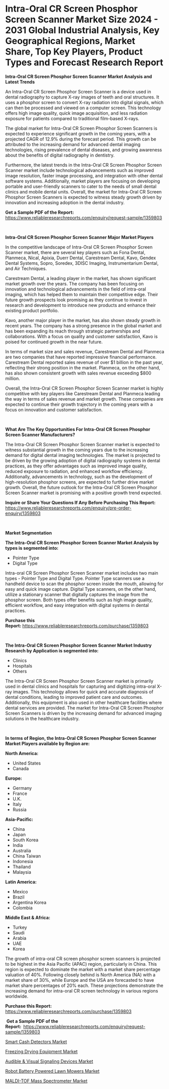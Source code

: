 <p><h1>Intra-Oral CR Screen Phosphor Screen Scanner Market Size 2024 - 2031 Global Industrial Analysis, Key Geographical Regions, Market Share, Top Key Players, Product Types and Forecast Research Report</h1></p><p><strong>Intra-Oral CR Screen Phosphor Screen Scanner Market Analysis and Latest Trends</strong></p>
<p><p>An Intra-Oral CR Screen Phosphor Screen Scanner is a device used in dental radiography to capture X-ray images of teeth and oral structures. It uses a phosphor screen to convert X-ray radiation into digital signals, which can then be processed and viewed on a computer screen. This technology offers high image quality, quick image acquisition, and less radiation exposure for patients compared to traditional film-based X-rays.</p><p>The global market for Intra-Oral CR Screen Phosphor Screen Scanners is expected to experience significant growth in the coming years, with a projected CAGR of 12.9% during the forecast period. This growth can be attributed to the increasing demand for advanced dental imaging technologies, rising prevalence of dental diseases, and growing awareness about the benefits of digital radiography in dentistry.</p><p>Furthermore, the latest trends in the Intra-Oral CR Screen Phosphor Screen Scanner market include technological advancements such as improved image resolution, faster image processing, and integration with other dental software systems. Additionally, market players are focusing on developing portable and user-friendly scanners to cater to the needs of small dental clinics and mobile dental units. Overall, the market for Intra-Oral CR Screen Phosphor Screen Scanners is expected to witness steady growth driven by innovation and increasing adoption in the dental industry.</p></p>
<p><strong>Get a Sample PDF of the Report:&nbsp;</strong> <a href="https://www.reliableresearchreports.com/enquiry/request-sample/1359803">https://www.reliableresearchreports.com/enquiry/request-sample/1359803</a></p>
<p>&nbsp;</p>
<p><strong>Intra-Oral CR Screen Phosphor Screen Scanner Major Market Players</strong></p>
<p><p>In the competitive landscape of Intra-Oral CR Screen Phosphor Screen Scanner market, there are several key players such as Fona Dental, Planmeca, Nical, Apixia, Duerr Dental, Carestream Dental, Kavo, Gendex Dental Systems, Sopro, Soredex, 3DISC Imaging, Instrumentarium Dental, and Air Techniques.</p><p>Carestream Dental, a leading player in the market, has shown significant market growth over the years. The company has been focusing on innovation and technological advancements in the field of intra-oral imaging, which has helped them to maintain their competitive edge. Their future growth prospects look promising as they continue to invest in research and development to introduce new products and enhance their existing product portfolio.</p><p>Kavo, another major player in the market, has also shown steady growth in recent years. The company has a strong presence in the global market and has been expanding its reach through strategic partnerships and collaborations. With a focus on quality and customer satisfaction, Kavo is poised for continued growth in the near future.</p><p>In terms of market size and sales revenue, Carestream Dental and Planmeca are two companies that have reported impressive financial performance. Carestream Dental reported sales revenue of over $1 billion in the past year, reflecting their strong position in the market. Planmeca, on the other hand, has also shown consistent growth with sales revenue exceeding $800 million.</p><p>Overall, the Intra-Oral CR Screen Phosphor Screen Scanner market is highly competitive with key players like Carestream Dental and Planmeca leading the way in terms of sales revenue and market growth. These companies are expected to continue their growth trajectory in the coming years with a focus on innovation and customer satisfaction.</p></p>
<p>&nbsp;</p>
<p><strong>What Are The Key Opportunities For Intra-Oral CR Screen Phosphor Screen Scanner Manufacturers?</strong></p>
<p><p>The Intra-Oral CR Screen Phosphor Screen Scanner market is expected to witness substantial growth in the coming years due to the increasing demand for digital dental imaging technologies. The market is projected to be driven by the growing adoption of digital radiography systems in dental practices, as they offer advantages such as improved image quality, reduced exposure to radiation, and enhanced workflow efficiency. Additionally, advancements in technology, such as the development of high-resolution phosphor screens, are expected to further drive market growth. Overall, the future outlook for the Intra-Oral CR Screen Phosphor Screen Scanner market is promising with a positive growth trend expected.</p></p>
<p><strong>Inquire or Share Your Questions If Any Before Purchasing This Report:</strong> <a href="https://www.reliableresearchreports.com/enquiry/pre-order-enquiry/1359803">https://www.reliableresearchreports.com/enquiry/pre-order-enquiry/1359803</a></p>
<p>&nbsp;</p>
<p><strong>Market Segmentation</strong></p>
<p><strong>The Intra-Oral CR Screen Phosphor Screen Scanner Market Analysis by types is segmented into:</strong></p>
<p><ul><li>Pointer Type</li><li>Digital Type</li></ul></p>
<p><p>Intra-oral CR Screen Phosphor Screen Scanner market includes two main types - Pointer Type and Digital Type. Pointer Type scanners use a handheld device to scan the phosphor screen inside the mouth, allowing for easy and quick image capture. Digital Type scanners, on the other hand, utilize a stationary scanner that digitally captures the image from the phosphor screen. Both types offer benefits such as high image quality, efficient workflow, and easy integration with digital systems in dental practices.</p></p>
<p><strong>Purchase this Report:&nbsp;</strong><a href="https://www.reliableresearchreports.com/purchase/1359803">https://www.reliableresearchreports.com/purchase/1359803</a></p>
<p>&nbsp;</p>
<p><strong>The Intra-Oral CR Screen Phosphor Screen Scanner Market Industry Research by Application is segmented into:</strong></p>
<p><ul><li>Clinics</li><li>Hospitals</li><li>Others</li></ul></p>
<p><p>The Intra-Oral CR Screen Phosphor Screen Scanner market is primarily used in dental clinics and hospitals for capturing and digitizing intra-oral X-ray images. This technology allows for quick and accurate diagnosis of dental conditions, leading to improved patient care and outcomes. Additionally, this equipment is also used in other healthcare facilities where dental services are provided. The market for Intra-Oral CR Screen Phosphor Screen Scanners is driven by the increasing demand for advanced imaging solutions in the healthcare industry.</p></p>
<p>&nbsp;</p>
<p><strong>In terms of Region, the Intra-Oral CR Screen Phosphor Screen Scanner Market Players available by Region are:</strong></p>
<p>
    <p> <strong> North America: </strong>
        <ul>
            <li>United States</li>
            <li>Canada</li>
        </ul>
        </p> 
    <p> <strong> Europe: </strong>
        <ul>
            <li>Germany</li>
            <li>France</li>
            <li>U.K.</li>
            <li>Italy</li>
            <li>Russia</li>
        </ul>
        </p> 
    <p> <strong> Asia-Pacific: </strong>
        <ul>
            <li>China</li>
            <li>Japan</li>
            <li>South Korea</li>
            <li>India</li>
            <li>Australia</li>
            <li>China Taiwan</li>
            <li>Indonesia</li>
            <li>Thailand</li>
            <li>Malaysia</li>
        </ul>
        </p> 
    <p> <strong> Latin America: </strong>
        <ul>
            <li>Mexico</li>
            <li>Brazil</li>
            <li>Argentina Korea</li>
            <li>Colombia</li>
        </ul>
        </p> 
    <p> <strong> Middle East & Africa: </strong>
        <ul>
            <li>Turkey</li>
            <li>Saudi</li>
            <li>Arabia</li>
            <li>UAE</li>
            <li>Korea</li>
        </ul>
    </p>
    </p>
<p><p>The growth of intra-oral CR screen phosphor screen scanners is projected to be highest in the Asia Pacific (APAC) region, particularly in China. This region is expected to dominate the market with a market share percentage valuation of 40%. Following closely behind is North America (NA) with a market share of 30%, while Europe and the USA are forecasted to have market share percentages of 20% each. These projections demonstrate the increasing demand for intra-oral CR screen technology in various regions worldwide.</p></p>
<p><strong>Purchase this Report: </strong><a href="https://www.reliableresearchreports.com/purchase/1359803">https://www.reliableresearchreports.com/purchase/1359803</a></p>
<p>&nbsp;<strong>Get a Sample PDF of the Report:&nbsp;&nbsp;</strong><a href="https://www.reliableresearchreports.com/enquiry/request-sample/1359803">https://www.reliableresearchreports.com/enquiry/request-sample/1359803</a></p>
<p><strong></strong></p>
<p><p><a href="https://medium.com/@loririce03/smart-cash-detectors-market-furnishes-information-on-market-share-market-trends-and-market-growth-6342aa59cb96">Smart Cash Detectors Market</a></p><p><a href="https://medium.com/@kcekkboop72786/freezing-drying-equipment-market-analysis-its-cagr-market-segmentation-and-global-industry-7f40ca94f67c">Freezing Drying Equipment Market</a></p><p><a href="https://medium.com/@kcekkboop72786/audible-amp-visual-signaling-devices-market-insights-into-market-cagr-market-trends-and-growth-3819613acd6f">Audible & Visual Signaling Devices Market</a></p><p><a href="https://medium.com/@catherinemartinez15/robot-battery-powered-lawn-mowers-market-competitive-analysis-market-trends-and-forecast-to-2031-3545fa2f6b3a">Robot Battery Powered Lawn Mowers Market</a></p><p><a href="https://medium.com/@catherinemartinez15/maldi-tof-mass-spectrometer-market-comprehensive-assessment-by-type-application-and-geography-cec10643aa47">MALDI-TOF Mass Spectrometer Market</a></p></p>